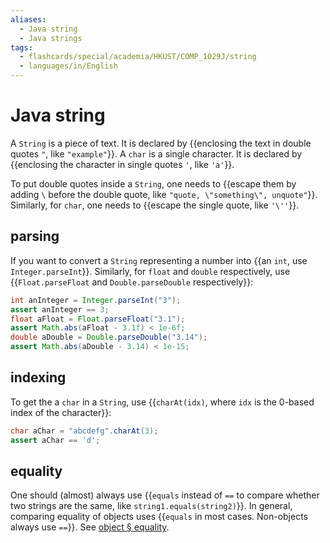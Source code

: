 ```yaml
---
aliases:
  - Java string
  - Java strings
tags:
  - flashcards/special/academia/HKUST/COMP_1029J/string
  - languages/in/English
---
```


# Java string

A `String` is a piece of text. It is declared by {{enclosing the text in double quotes `"`, like `"example"`}}. A `char` is a single character. It is declared by {{enclosing the character in single quotes `'`, like `'a'`}}. <!--SR:!2024-02-04,4,276!2024-02-04,4,276-->

To put double quotes inside a `String`, one needs to {{escape them by adding `\` before the double quote, like `"quote, \"something\", unquote"`}}. Similarly, for `char`, one needs to {{escape the single quote, like `'\''`}}. <!--SR:!2024-02-04,4,276!2024-02-04,4,270-->

## parsing

If you want to convert a `String` representing a number into {{an `int`, use `Integer.parseInt`}}. Similarly, for `float` and `double` respectively, use {{`Float.parseFloat` and `Double.parseDouble` respectively}}: <!--SR:!2024-02-04,4,270!2024-02-04,4,276-->

```Java
int anInteger = Integer.parseInt("3");
assert anInteger == 3;
float aFloat = Float.parseFloat("3.1");
assert Math.abs(aFloat - 3.1f) < 1e-6f;
double aDouble = Double.parseDouble("3.14");
assert Math.abs(aDouble - 3.14) < 1e-15;
```

## indexing

To get the a `char` in a `String`, use {{`charAt(idx)`, where `idx` is the 0-based index of the character}}: <!--SR:!2024-02-04,4,270-->

```Java
char aChar = "abcdefg".charAt(3);
assert aChar == 'd';
```

## equality

One should (almost) always use {{`equals` instead of `==` to compare whether two strings are the same, like `string1.equals(string2)`}}. In general, comparing equality of objects uses {{`equals` in most cases. Non-objects always use `==`}}. See [object § equality](object.md#equality). <!--SR:!2024-02-04,4,276!2024-02-03,3,256-->
